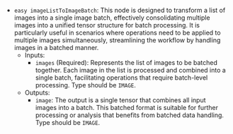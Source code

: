 - `easy imageListToImageBatch`: This node is designed to transform a list of images into a single image batch, effectively consolidating multiple images into a unified tensor structure for batch processing. It is particularly useful in scenarios where operations need to be applied to multiple images simultaneously, streamlining the workflow by handling images in a batched manner.
    - Inputs:
        - `images` (Required): Represents the list of images to be batched together. Each image in the list is processed and combined into a single batch, facilitating operations that require batch-level processing. Type should be `IMAGE`.
    - Outputs:
        - `image`: The output is a single tensor that combines all input images into a batch. This batched format is suitable for further processing or analysis that benefits from batched data handling. Type should be `IMAGE`.
